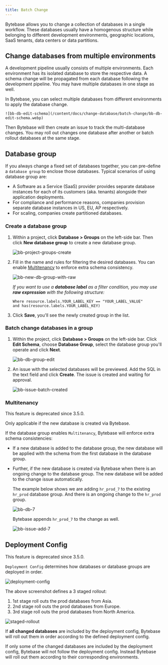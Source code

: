 ```yaml
---
title: Batch Change
---
```


<TutorialBlock url="/docs/tutorials//batch-change-with-database-group" title="Batch Change with Database Group" />

Bytebase allows you to change a collection of databases in a single workflow. These databases usually have a homogenous structure while belonging to different development environments, geographic locations, SaaS tenants, data centers or data partitions.

## Change databases from multiple environments

A development pipeline usually consists of multiple environments.
Each environment has its isolated database to store the respective data. A schema change will be propagated from each database following the development pipeline. You may have multiple databases in one stage as well.

In Bytebase, you can select multiple databases from different environments to apply the database change.

    ![bb-db-edit-schema](/content/docs/change-database/batch-change/bb-db-edit-schema.webp)

Then Bytebase will then create an issue to track the multi-database changes. You may roll out changes one database after another or batch rollout databases at the same stage.

## Database group

<PricingPlanBlock feature_name='BATCH_CHANGE' />

If you always change a fixed set of databases together, you can pre-define a `database group` to enclose those databases. Typical scenarios of using database group are:

- A Software as a Service (SaaS) provider provides separate database instances for each of its customers (aka. tenants) alongside their application deployments.
- For compliance and performance reasons, companies provision separate database instances in US, EU, AP respectively.
- For scaling, companies create partitioned databases.

### Create a database group

1. Within a project, click **Database > Groups** on the left-side bar. Then click **New database group** to create a new database group.

   ![bb-project-groups-create](/content/docs/change-database/batch-change/bb-project-groups-create.webp)

1. Fill in the name and rules for filtering the desired databases. You can enable [Multitenancy](#multitenancy) to enforce extra schema consistency.

   ![bb-new-db-group-with-raw](/content/docs/change-database/batch-change/bb-new-db-group-with-raw.webp)

   _If you want to use a **database label** as a filter condition, you may use **raw expression** with the following structure:_

   ```
   Where resource.labels.YOUR_LABEL_KEY == "YOUR_LABEL_VALUE"
   and has(resource.labels.YOUR_LABEL_KEY)
   ```

1. Click **Save**, you'll see the newly created group in the list.

### Batch change databases in a group

1. Within the project, click **Database > Groups** on the left-side bar. Click **Edit Schema**, choose **Database Group**, select the database group you'll operate and click **Next**.

   ![bb-db-group-edit](/content/docs/change-database/batch-change/bb-db-group-edit.webp)

1. An issue with the selected databases will be previewed. Add the SQL in the text field and click **Create**. The issue is created and waiting for approval.

   ![bb-issue-batch-created](/content/docs/change-database/batch-change/bb-issue-batch-created.webp)

### Multitenancy

<HintBlock type="warning">

This feature is deprecated since 3.5.0.

</HintBlock>

<HintBlock type="info">

Only applicable if the new database is created via Bytebase.

</HintBlock>

If the database group enables `Multitenancy`, Bytebase will enforce extra schema consistencies:

- If a new database is added to the database group, the new database will be applied with the schema from the first database in the database group.

- Further, if the new database is created via Bytebase when there is an ongoing change to the database group. The new database will be added to the change issue automatically.

  The example below shows we are adding `hr_prod_7` to the existing `hr_prod` database group. And there is an ongoing change
  to the `hr_prod` group.

  ![bb-db-7](/content/docs/change-database/batch-change/bb-db-add-7.webp)

  Bytebase appends `hr_prod_7` to the change as well.

  ![bb-issue-add-7](/content/docs/change-database/batch-change/bb-issue-add-7.webp)

## Deployment Config

<HintBlock type="warning">

This feature is deprecated since 3.5.0.

</HintBlock>

`Deployment Config` determines how databases or database groups are deployed in order.

![deployment-config](/content/docs/change-database/batch-change/deployment-config.webp)

The above screenshot defines a 3 staged rollout:

1. 1st stage roll outs the prod databases from Asia.
1. 2nd stage roll outs the prod databases from Europe.
1. 3rd stage roll outs the prod databases from North America.

![staged-rollout](/content/docs/change-database/batch-change/staged-rollout.webp)

If **all changed databases** are included by the deployment config, Bytebase will roll out them in order
according to the defined deployment config.

If only some of the changed databases are included by the deployment config, Bytebase will not follow the deployment config.
Instead Bytebase will roll out them according to their corresponding environments.

